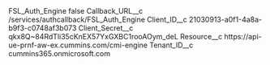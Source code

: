 <?xml version="1.0" encoding="UTF-8"?>
<CustomMetadata xmlns="http://soap.sforce.com/2006/04/metadata" xmlns:xsi="http://www.w3.org/2001/XMLSchema-instance" xmlns:xsd="http://www.w3.org/2001/XMLSchema">
    <label>FSL_Auth_Engine</label>
    <protected>false</protected>
    <values>
        <field>Callback_URL__c</field>
        <value xsi:type="xsd:string">/services/authcallback/FSL_Auth_Engine</value>
    </values>
    <values>
        <field>Client_ID__c</field>
        <value xsi:type="xsd:string">21030913-a0f1-4a8a-b9f3-c0748af3b073</value>
    </values>
    <values>
        <field>Client_Secret__c</field>
        <value xsi:type="xsd:string">qkx8Q~84RdTli35cKnEX57YxGXBC1rooAOym_deL</value>
    </values>
    <values>
        <field>Resource__c</field>
        <value xsi:type="xsd:string">https://api-ue-prnf-aw-ex.cummins.com/cmi-engine</value>
    </values>
    <values>
        <field>Tenant_ID__c</field>
        <value xsi:type="xsd:string">cummins365.onmicrosoft.com</value>
    </values>
</CustomMetadata>
